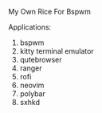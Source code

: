 My Own Rice For Bspwm<br />

Applications:<br />

1. bspwm<br />
2. kitty terminal emulator<br />
3. qutebrowser<br />
4. ranger<br />
5. rofi<br />
6. neovim<br />
7. polybar<br />
8. sxhkd
